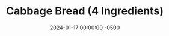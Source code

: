---
layout: post
title:  "Cabbage Bread (4 Ingredients)"
date:   2024-01-17 00:00:00 -0500
categories:
- Recipes
- Bread
permalink: /recipes/cabbage-bread
image: /assets/Food/Bread/Cabbage/cabbage-cover.jpg
ing: cabbagebread-ing
facts: cabbagebread-facts
Prep: 10
Rest: 
Cook: 50
Source1: https://www.youtube.com/watch?v=ZXZMqN3ONII
Source2: 
tags: 
- protein
- sandwich
- toast
- air fry
- food processor
Description: Yeah you heard me right. Idk whether to file this under bread or meme recipes, but here you go. It's low calorie and gluten free, but also made out of cabbage, so pick your poison lmao (for the record I love cabbage, and this bread is shockingly good for what it is). I made this into an egg sandwich, as you can see above.
Instructions: 
- Using a food processor, shred your cabbage, until you have a riced consistency. Transfer to a large bowl<br><br>

- Mix in the yogurt, baking powder, and salt with a spatula. Optionally, add some spices, like garlic or onion powder<br><br>

- Transfer to a bread pan, and smooth the top<br><br>

- Bake in a 400F oven for about 50 minutes
- <br><br><center><img src="/assets/Food/Bread/Cabbage/cabbage-4.jpg" alt="" class="instruction-image"></center><br>

- Refrigerate until cooled before slicing. Makes 1 sandwich. I reheated mine for 10 minutes in a 400F air fryer, before using for an egg sandwich
---